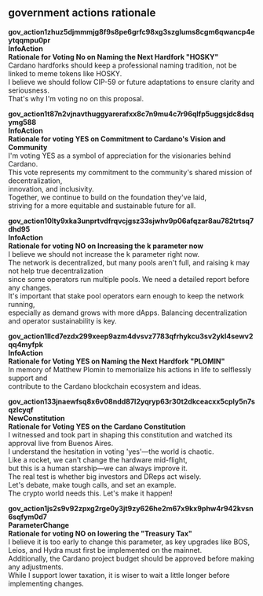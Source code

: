 ## government actions rationale
  
**gov_action1zhuz5djmmmjg8f9s8pe6grfc98xg3szglums8cgm6qwancp4eytqqmpu0pr**  
**InfoAction**  
**Rationale for Voting No on Naming the Next Hardfork "HOSKY"**  
Cardano hardforks should keep a professional naming tradition, not be linked to meme tokens like HOSKY.  
I believe we should follow CIP-59 or future adaptations to ensure clarity and seriousness.  
That's why I'm voting no on this proposal.  
  
**gov_action1t87n2vjnavthuggyarerafxx8c7n9mu4c7r96qlfp5uggsjdc8dsqymg588**  
**InfoAction**  
**Rationale for voting YES on Commitment to Cardano's Vision and Community**  
I'm voting YES as a symbol of appreciation for the visionaries behind Cardano.  
This vote represents my commitment to the community's shared mission of decentralization,  
innovation, and inclusivity.  
Together, we continue to build on the foundation they've laid,  
striving for a more equitable and sustainable future for all.  
  
**gov_action10lty9xka3unprtvdfrqvcjgsz33sjwhv9p06afqzar8au782trtsq7dhd95**  
**InfoAction**  
**Rationale for voting NO on Increasing the k parameter now**  
I believe we should not increase the k parameter right now.  
The network is decentralized, but many pools aren't full, and raising k may not help true decentralization  
since some operators run multiple pools. We need a detailed report before any changes.  
It's important that stake pool operators earn enough to keep the network running,  
especially as demand grows with more dApps. Balancing decentralization and operator sustainability is key.  
  
**gov_action1llcd7ezdx299xeep9azm4dvsvz7783qfrhykcu3sv2ykl4sewv2qq4myfpk**  
**InfoAction**  
**Rationale for Voting YES on Naming the Next Hardfork "PLOMIN"**  
In memory of Matthew Plomin to memorialize his actions in life to selflessly support and   
contribute to the Cardano blockchain ecosystem and ideas.    
  
**gov_action133jnaewfsq8x6v08ndd87l2yqryp63r30t2dkceacxx5cply5n7sqzlcyqf**  
**NewConstitution**  
**Rationale for Voting YES on the Cardano Constitution**  
I witnessed and took part in shaping this constitution and watched its approval live from Buenos Aires.  
I understand the hesitation in voting 'yes'—the world is chaotic.  
Like a rocket, we can't change the hardware mid-flight,  
but this is a human starship—we can always improve it.  
The real test is whether big investors and DReps act wisely.  
Let's debate, make tough calls, and set an example.  
The crypto world needs this. Let's make it happen!  
  
**gov_action1js2s9v92zpxg2rge0y3jt9zy626he2m67x9kx9phw4r942kvsn6sqfym0d7**  
**ParameterChange**  
**Rationale for voting NO on lowering the "Treasury Tax"**  
I believe it is too early to change this parameter, as key upgrades like BOS, Leios, and Hydra must first be implemented on the mainnet.  
Additionally, the Cardano project budget should be approved before making any adjustments.  
While I support lower taxation, it is wiser to wait a little longer before implementing changes.  
  
  